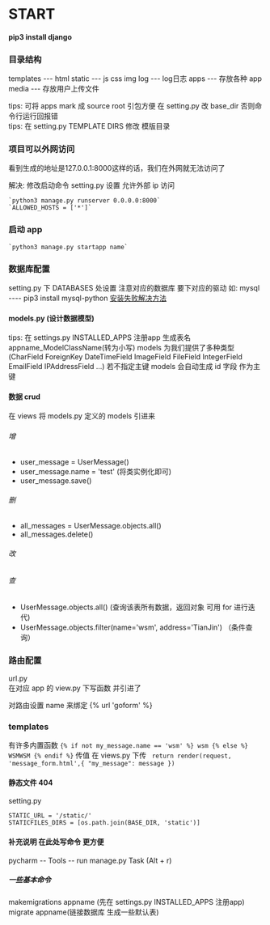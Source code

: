 # START
#### pip3 install django

### 目录结构
templates --- html
static --- js css img
log --- log日志
apps --- 存放各种 app
media --- 存放用户上传文件

tips: 可将 apps mark 成 source root 引包方便 
在 setting.py 改 base_dir 否则命令行运行回报错  
tips: 在 setting.py TEMPLATE DIRS 修改 模版目录

### 项目可以外网访问
看到生成的地址是127.0.0.1:8000这样的话，我们在外网就无法访问了

解决:
修改启动命令
setting.py 设置 允许外部 ip 访问

    `python3 manage.py runserver 0.0.0.0:8000`
    `ALLOWED_HOSTS = ['*']`





### 启动 app
    `python3 manage.py startapp name`







### 数据库配置

setting.py 下 DATABASES 处设置
注意对应的数据库 要下对应的驱动 
如: mysql ---- pip3 install mysql-python 
[安装失败解决方法](https://blog.csdn.net/qq_19175749/article/details/79838218)

#### models.py (设计数据模型)
tips: 在 settings.py INSTALLED_APPS 注册app
生成表名 appname_ModelClassName(转为小写)
models 为我们提供了多种类型 (CharField ForeignKey DateTimeField ImageField FileField IntegerField EmailField IPAddressField ...)
若不指定主键 models 会自动生成 id 字段 作为主键

#### 数据 crud
在 views 将 models.py 定义的 models 引进来

###### 增
* user_message = UserMessage()
* user_message.name = 'test' (将类实例化即可)
* user_message.save()
###### 删
* all_messages = UserMessage.objects.all()
* all_messages.delete()
###### 改
###### 查
* UserMessage.objects.all() (查询该表所有数据，返回对象 可用 for 进行迭代)
* UserMessage.objects.filter(name='wsm', address='TianJin') （条件查询）

### 路由配置

url.py  
在对应 app 的 view.py 下写函数 并引进了

对路由设置 name 来绑定
{% url 'goform' %}


### templates
有许多内置函数
`{% if not my_message.name == 'wsm' %} wsm {% else %} WSMWSM {% endif %}`
传值 在 views.py 下传
` return render(request, 'message_form.html',{
        "my_message": message
    })`


#### 静态文件 404
setting.py
```
STATIC_URL = '/static/'
STATICFILES_DIRS = [os.path.join(BASE_DIR, 'static')]
```

#### 补充说明 在此处写命令 更方便
pycharm -- Tools -- run manage.py Task
(Alt + r)
##### 一些基本命令
makemigrations appname (先在 settings.py INSTALLED_APPS 注册app)
migrate appname(链接数据库 生成一些默认表)
